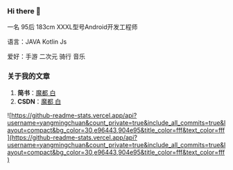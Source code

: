 ### Hi there 👋

  一名 95后 183cm XXXL型号Android开发工程师
  
  语言：JAVA Kotlin Js
  
  
  爱好：手游 二次元 骑行 音乐

### 关于我的文章

1. **简书**：[魔都 白](https://www.jianshu.com/u/9bcda6e88ac9)
2. **CSDN**：[魔都 白](https://blog.csdn.net/qq_27948659)


![https://github-readme-stats.vercel.app/api?username=yangmingchuan&count_private=true&include_all_commits=true&layout=compact&bg_color=30,e96443,904e95&title_color=fff&text_color=fff](https://github-readme-stats.vercel.app/api?username=yangmingchuan&count_private=true&include_all_commits=true&layout=compact&bg_color=30,e96443,904e95&title_color=fff&text_color=fff)



